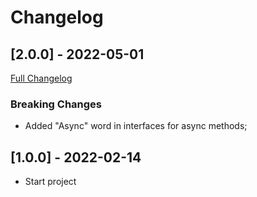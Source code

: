 # Changelog




## [2.0.0] - 2022-05-01
[Full Changelog](https://github.com/TechNobre/PowerUtils.BuildingBlocks.Domain.Data/compare/v1.0.0...v2.0.0)


### Breaking Changes
- Added "Async" word in interfaces for async methods;




## [1.0.0] - 2022-02-14

- Start project